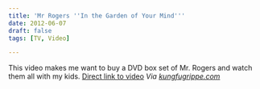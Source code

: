 ```yaml
---
title: 'Mr Rogers ''In the Garden of Your Mind'''
date: 2012-06-07
draft: false
tags: [TV, Video]

---
```


This video makes me want to buy a DVD box set of Mr. Rogers and watch them all with my kids. [Direct link to video](http://youtu.be/OFzXaFbxDcM) _Via [kungfugrippe.com](http://www.kungfugrippe.com/post/24621618323/spiegelman-whitneymcn-words-fail-me-its)_